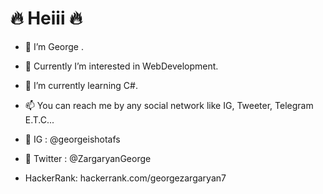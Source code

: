# 🔥 Heiii 🔥
- 👋 I’m George
.
- 👀 Currently I’m interested in WebDevelopment.
- 🎃 I’m currently learning C#.
- 📫 You can reach me by any social network like IG, Tweeter, Telegram E.T.C...
- 💫 IG : @georgeishotafs
- 🦋 Twitter : @ZargaryanGeorge

-  HackerRank: hackerrank.com/georgezargaryan7 

<!---
GeorgeZargaryan/GeorgeZargaryan is a ✨ special ✨ repository because its `README.md` (this file) appears on your GitHub profile.
You can click the Preview link to take a look at your changes.
--->
